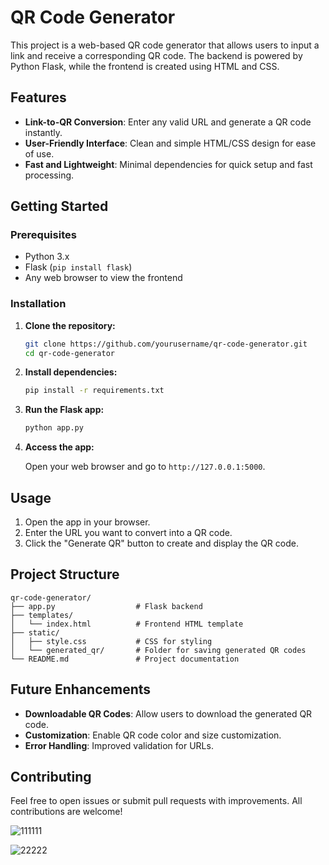 
# QR Code Generator

This project is a web-based QR code generator that allows users to input a link and receive a corresponding QR code. The backend is powered by Python Flask, while the frontend is created using HTML and CSS.

## Features

- **Link-to-QR Conversion**: Enter any valid URL and generate a QR code instantly.
- **User-Friendly Interface**: Clean and simple HTML/CSS design for ease of use.
- **Fast and Lightweight**: Minimal dependencies for quick setup and fast processing.

## Getting Started

### Prerequisites

- Python 3.x
- Flask (`pip install flask`)
- Any web browser to view the frontend

### Installation

1. **Clone the repository:**

    ```bash
    git clone https://github.com/yourusername/qr-code-generator.git
    cd qr-code-generator
    ```

2. **Install dependencies:**

    ```bash
    pip install -r requirements.txt
    ```

3. **Run the Flask app:**

    ```bash
    python app.py
    ```

4. **Access the app:**

   Open your web browser and go to `http://127.0.0.1:5000`.

## Usage

1. Open the app in your browser.
2. Enter the URL you want to convert into a QR code.
3. Click the "Generate QR" button to create and display the QR code.

## Project Structure

```
qr-code-generator/
├── app.py                  # Flask backend
├── templates/
│   └── index.html          # Frontend HTML template
├── static/
│   ├── style.css           # CSS for styling
│   └── generated_qr/       # Folder for saving generated QR codes
└── README.md               # Project documentation
```

## Future Enhancements

- **Downloadable QR Codes**: Allow users to download the generated QR code.
- **Customization**: Enable QR code color and size customization.
- **Error Handling**: Improved validation for URLs.

## Contributing

Feel free to open issues or submit pull requests with improvements. All contributions are welcome!

![111111](https://github.com/user-attachments/assets/b89e1b50-d418-4ee5-8c75-0d3a73e3c6b7)

![22222](https://github.com/user-attachments/assets/bc72f8af-92c8-4b28-a816-84bdac67ded3)

